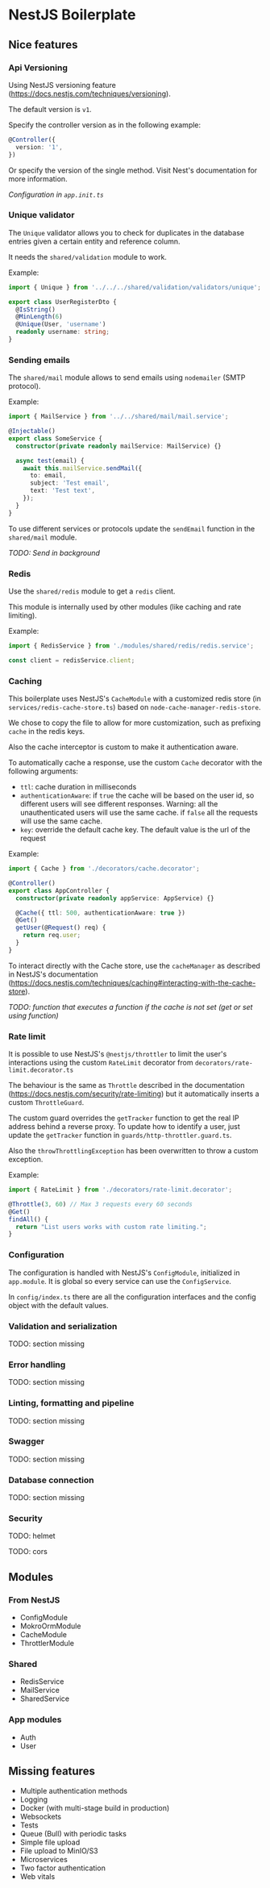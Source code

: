 # NestJS Boilerplate

## Nice features

### Api Versioning

Using NestJS versioning feature (https://docs.nestjs.com/techniques/versioning).

The default version is `v1`.

Specify the controller version as in the following example:

```ts
@Controller({
  version: '1',
})
```

Or specify the version of the single method. Visit Nest's documentation for more information.

_Configuration in `app.init.ts`_

### Unique validator

The `Unique` validator allows you to check for duplicates in the database entries given a certain entity and reference column.

It needs the `shared/validation` module to work.

Example:

```ts
import { Unique } from '../../../shared/validation/validators/unique';

export class UserRegisterDto {
  @IsString()
  @MinLength(6)
  @Unique(User, 'username')
  readonly username: string;
}
```

### Sending emails

The `shared/mail` module allows to send emails using `nodemailer` (SMTP protocol).

Example:

```ts
import { MailService } from '../../shared/mail/mail.service';

@Injectable()
export class SomeService {
  constructor(private readonly mailService: MailService) {}

  async test(email) {
    await this.mailService.sendMail({
      to: email,
      subject: 'Test email',
      text: 'Test text',
    });
  }
}
```

To use different services or protocols update the `sendEmail` function in the `shared/mail` module.

_TODO: Send in background_

### Redis

Use the `shared/redis` module to get a `redis` client.

This module is internally used by other modules (like caching and rate limiting).

Example:

```ts
import { RedisService } from './modules/shared/redis/redis.service';

const client = redisService.client;
```

### Caching

This boilerplate uses NestJS's `CacheModule` with a customized redis store (in `services/redis-cache-store.ts`) based on `node-cache-manager-redis-store`.

We chose to copy the file to allow for more customization, such as prefixing `cache` in the redis keys.

Also the cache interceptor is custom to make it authentication aware.

To automatically cache a response, use the custom `Cache` decorator with the following arguments:

- `ttl`: cache duration in milliseconds
- `authenticationAware`: if `true` the cache will be based on the user id, so different users will see different responses. Warning: all the unauthenticated users will use the same cache. if `false` all the requests will use the same cache.
- `key`: override the default cache key. The default value is the url of the request

Example:

```ts
import { Cache } from './decorators/cache.decorator';

@Controller()
export class AppController {
  constructor(private readonly appService: AppService) {}

  @Cache({ ttl: 500, authenticationAware: true })
  @Get()
  getUser(@Request() req) {
    return req.user;
  }
}
```

To interact directly with the Cache store, use the `cacheManager` as described in NestJS's documentation (https://docs.nestjs.com/techniques/caching#interacting-with-the-cache-store).

_TODO: function that executes a function if the cache is not set (get or set using function)_

### Rate limit

It is possible to use NestJS's `@nestjs/throttler` to limit the user's interactions using the custom `RateLimit` decorator from `decorators/rate-limit.decorator.ts`

The behaviour is the same as `Throttle` described in the documentation (https://docs.nestjs.com/security/rate-limiting) but it automatically inserts a custom `ThrottleGuard`.

The custom guard overrides the `getTracker` function to get the real IP address behind a reverse proxy. To update how to identify a user, just update the `getTracker` function in `guards/http-throttler.guard.ts`.

Also the `throwThrottlingException` has been overwritten to throw a custom exception.

Example:

```ts
import { RateLimit } from './decorators/rate-limit.decorator';

@Throttle(3, 60) // Max 3 requests every 60 seconds
@Get()
findAll() {
  return "List users works with custom rate limiting.";
}
```

### Configuration

The configuration is handled with NestJS's `ConfigModule`, initialized in `app.module`. It is global so every service can use the `ConfigService`.

In `config/index.ts` there are all the configuration interfaces and the config object with the default values.

### Validation and serialization

TODO: section missing

### Error handling

TODO: section missing

### Linting, formatting and pipeline

TODO: section missing

### Swagger

TODO: section missing

### Database connection

TODO: section missing

### Security

TODO: helmet

TODO: cors

## Modules

### From NestJS

- ConfigModule
- MokroOrmModule
- CacheModule
- ThrottlerModule

### Shared

- RedisService
- MailService
- SharedService

### App modules

- Auth
- User

## Missing features

- Multiple authentication methods
- Logging
- Docker (with multi-stage build in production)
- Websockets
- Tests
- Queue (Bull) with periodic tasks
- Simple file upload
- File upload to MinIO/S3
- Microservices
- Two factor authentication
- Web vitals
